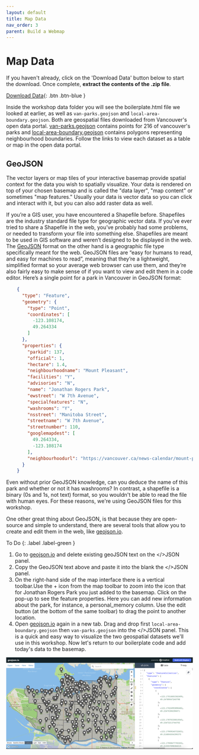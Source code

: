 ```yaml
---
layout: default
title: Map Data 
nav_order: 3
parent: Build a Webmap
---
```


# Map Data
If you haven't already, click on the 'Download Data' button below to start the download. Once complete, **extract the contents of the .zip file**.
    
[Download Data](mapbox-intro.zip){: .btn .btn-blue }

Inside the workshop data folder you will see the boilerplate.html file we looked at earlier, as well as `van-parks.geojson` and `local-area-boundary.geojson`. Both are geospatial files downloaded from Vancouver's open data portal. [van-parks.geojson](https://opendata.vancouver.ca/explore/dataset/parks/map/?location=14,49.2717,-123.12271) contains points for 216 of vancouver's parks and [local-area-boundary.geojson](https://opendata.vancouver.ca/explore/dataset/local-area-boundary/map/?disjunctive.name&location=12,49.24898,-123.09168) contains polygons representing neighbourhood boundaries. Follow the links to view each dataset as a table or map in the open data portal.  

## GeoJSON
The vector layers or map tiles of your interactive basemap provide spatial context for the data you wish to spatially visualize. Your data is rendered on top of your chosen basemap and is called the "data layer", "map content" or sometimes "map features." Usually your data is vector data so you can click and interact with it, but you can also add raster data as well.      

If you’re a GIS user, you have encountered a Shapefile before. Shapefiles are the industry standard file type for geographic vector data. If you’ve ever tried to share a Shapefile in the web, you’ve probably had some problems, or needed to transform your file into something else. Shapefiles are meant to be used in GIS software and weren’t designed to be displayed in the web. The [GeoJSON](https://geojson.org/) format on the other hand is a geographic file type specifically meant for the web. GeoJSON files are “easy for humans to read, and easy for machines to read”, meaning that they’re a lightweight, simplified format so your average web browser can use them, and they’re also fairly easy to make sense of if you want to view and edit them in a code editor. Here’s a single point for a park in Vancouver in GeoJSON  format: 

```json
    {
      "type": "Feature",
      "geometry": {
        "type": "Point",
        "coordinates": [
          -123.108174,
          49.264334
        ]
      },
      "properties": {
        "parkid": 137,
        "official": 1,
        "hectare": 1.4,
        "neighbourhoodname": "Mount Pleasant",
        "facilities": "Y",
        "advisories": "N",
        "name": "Jonathan Rogers Park",
        "ewstreet": "W 7th Avenue",
        "specialfeatures": "N",
        "washrooms": "Y",
        "nsstreet": "Manitoba Street",
        "streetname": "W 7th Avenue",
        "streetnumber": 110,
        "googlemapdest": [
          49.264334,
          -123.108174
        ],
        "neighbourhoodurl": "https://vancouver.ca/news-calendar/mount-pleasant.aspx"
      }
    }
```
Even without prior GeoJSON knowledge, can you deduce the name of this park and whether or not it has washrooms? In contrast, a shapefile is a binary (0s and 1s, not text) format, so you wouldn't be able to read the file with human eyes. For these reasons, we're using GeoJSON files for this workshop.

One other great thing about GeoJSON, is that because they are open-source and simple to understand, there are several tools that allow you to create and edit them in the web, like [geojson.io](http://geojson.io).

To Do
{: .label .label-green }
1. Go to [geojson.io](http://geojson.io) and delete existing geoJSON text on the </>JSON panel.
2. Copy the GeoJSON text above and paste it into the blank the </>JSON panel. 
3. On the right-hand side of the map interface there is a vertical toolbar.Use the + icon from the map toolbar to zoom into the icon that for Jonathan Rogers Park you just added to the basemap.  Click on the pop-up to see the feature properties. Here you can add new information about the park, for instance, a personal_memory column. Use the edit button (at the bottom of the same toolbar) to drag the point to another location. 
4. Open [geojson.io](http://geojson.io) again in a new tab. Drag and drop first `local-area-boundary.geojson` then `van-parks.geojson` into the </>JSON panel. This is a quick and easy way to visualize the two geospatial datasets we'll use in this workshop. Now let's return to our boilerplate code and add today's data to the basemap.


![Workshop Data in geojson.io](./images/workshop-data-geojsonio_20221127.png)




